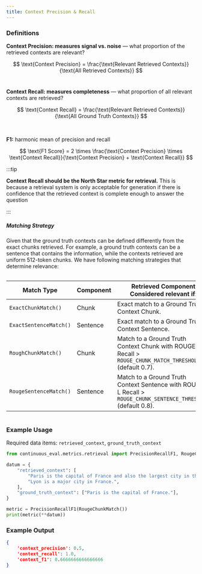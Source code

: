 ```yaml
---
title: Context Precision & Recall
---
```


### Definitions

**Context Precision: measures signal vs. noise** — what proportion of the retrieved contexts are relevant?

$$
\text{Context Precision} = \frac{\text{Relevant Retrieved Contexts}}{\text{All Retrieved Contexts}}
$$
<br>

**Context Recall: measures completeness** — what proportion of all relevant contexts are retrieved?

$$
\text{Context Recall} = \frac{\text{Relevant Retrieved Contexts}}{\text{All Ground Truth Contexts}}
$$

<br>

**F1:** harmonic mean of precision and recall

$$
\text{F1 Score} = 2 \times \frac{\text{Context Precision} \times \text{Context Recall}}{\text{Context Precision} + \text{Context Recall}}
$$


:::tip

**Context Recall should be the North Star metric for retrieval.**
This is because a retrieval system is only acceptable for generation if there is confidence that the retrieved context is complete enough to answer the question

:::

##### Matching Strategy

Given that the ground truth contexts can be defined differently from the exact chunks retrieved. For example, a ground truth contexts can be a sentence that contains the information, while the contexts retrieved are uniform 512-token chunks. We have following matching strategies that determine relevance:

<style>
    code {
        white-space: nowrap;
    }
</style>

<div style="overflow-x:auto; font-size: small">
    <table cellpadding="5" cellspacing="0">
        <thead>
            <tr>
                <th>Match Type</th>
                <th>Component</th>
                <th>Retrieved Component Considered relevant if:</th>
            </tr>
        </thead>
        <tbody>
            <tr>
                <td><code>ExactChunkMatch()</code></td>
                <td>Chunk</td>
                <td>Exact match to a Ground Truth Context Chunk.</td>
            </tr>
            <tr>
                <td><code>ExactSentenceMatch()</code></td>
                <td>Sentence</td>
                <td>Exact match to a Ground Truth Context Sentence.</td>
            </tr>
            <tr>
                <td><code>RoughChunkMatch()</code></td>
                <td>Chunk</td>
                <td>Match to a Ground Truth Context Chunk with ROUGE-L Recall &gt; <code>ROUGE_CHUNK_MATCH_THRESHOLD</code> (default 0.7).</td>
            </tr>
            <tr>
                <td><code>RougeSentenceMatch()</code></td>
                <td>Sentence</td>
                <td>Match to a Ground Truth Context Sentence with ROUGE-L Recall &gt; <code>ROUGE_CHUNK_SENTENCE_THRESHOLD</code> (default 0.8).</td>
            </tr>
        </tbody>
    </table>
</div>

### Example Usage

Required data items: `retrieved_context`, `ground_truth_context`

```python
from continuous_eval.metrics.retrieval import PrecisionRecallF1, RougeChunkMatch

datum = {
    "retrieved_context": [
        "Paris is the capital of France and also the largest city in the country.",
        "Lyon is a major city in France.",
    ],
    "ground_truth_context": ["Paris is the capital of France."],
}

metric = PrecisionRecallF1(RougeChunkMatch())
print(metric(**datum))
```

### Example Output

```JSON
{
    'context_precision': 0.5, 
    'context_recall': 1.0, 
    'context_f1': 0.6666666666666666
}
```
